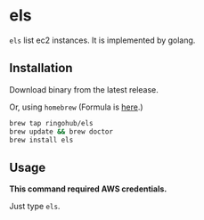 # els

`els` list ec2 instances. It is implemented by golang.

## Installation

Download binary from the latest release.

Or, using `homebrew` (Formula is [here](https://github.com/ringohub/homebrew-els).)

```bash
brew tap ringohub/els
brew update && brew doctor
brew install els
```

## Usage

**This command required AWS credentials.**

Just type `els`.
